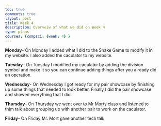 ```yaml
---
toc: true
comments: true
layout: post
title: Week 4
description: Overveiw of what we did on Week 4
type: plans
courses: {compsci: {week: 4} }
---
```


**Monday**- On Monday I added what I did to the Snake Game to modify it in my website. I also added the caculator to my website.

**Tuesday**- On Tuesday I modified my caculator by adding the division symbol and make it so you can continue adding things after you already did an operation.

**Wednesday**- On Wednesday I got ready for my pair showcase by finishing up some things that needed to look better. Finally I did the pair showcase and showed everything that I did.

**Thursday**- On Thursday we went over to Mr Morts class and listened to thim talk about grouping up with another pair to work on the caculator.

**Friday**- On Friday Mr. Mort gave another tech talk